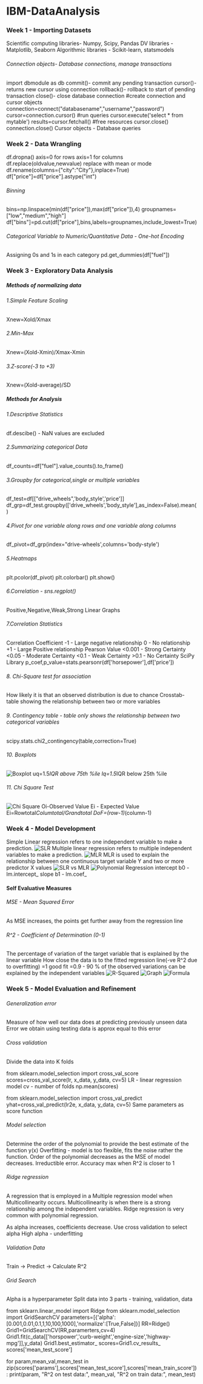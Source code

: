 # IBM-DataAnalysis

### Week 1 - Importing Datasets

Scientific computing libraries- Numpy, Scipy, Pandas
DV libraries - Matplotlib, Seaborn
Algorithmic libraries - Scikit-learn, statsmodels

###### Connection objects- Database connections, manage transactions
import dbmodule as db
commit()- commit any pending transaction
cursor()-returns new cursor using connection
rollback()- rollback to start of pending transaction
close()- close database connection
#create connection and cursor objects
connection=connect("databasename","username","password")
cursor=connection.cursor()
#run queries
cursor.execute('select * from mytable')
results=cursor.fetchall()
#free resources
cursor.close()
connection.close()
Cursor objects - Database queries

### Week 2 - Data Wrangling
df.dropna()
axis=0 for rows
axis=1 for columns
df.replace(oldvalue,newvalue)
replace with mean or mode
df.rename(columns={"city":"City"},inplace=True)
df["price"]=df["price"].astype("int")

###### Binning
bins=np.linspace(min(df["price"]),max(df["price"]),4)
groupnames=["low","medium","high"]
df["bins"]=pd.cut(df["price"],bins,labels=groupnames,include_lowest=True)

###### Categorical Variable to Numeric/Quantitative Data - One-hot Encoding
Assigning 0s and 1s in each category
pd.get_dummies(df["fuel"])

### Week 3 - Exploratory Data Analysis
##### Methods of normalizing data
###### 1.Simple Feature Scaling
Xnew=Xold/Xmax
###### 2.Min-Max
Xnew=(Xold-Xmin)/Xmax-Xmin
###### 3.Z-score(-3 to +3)
Xnew=(Xold-average)/SD

##### Methods for Analysis
###### 1.Descriptive Statistics
df.descibe() - NaN values are excluded
###### 2.Summarizing categorical Data
df_counts=df["fuel"].value_counts().to_frame()
###### 3.Groupby for categorical,single or multiple variables
df_test=df[["drive_wheels",'body_style','price']]
df_grp=df_test.groupby(['drive_wheels','body_style'],as_index=False).mean()
###### 4.Pivot for one variable along rows and one variable along columns
df_pivot=df_grp(index="drive-wheels',columns='body-style')
###### 5.Heatmaps
plt.pcolor(df_pivot)
plt.colorbar()
plt.show()
###### 6.Correlation - sns.regplot()
Positive,Negative,Weak,Strong Linear Graphs
###### 7.Correlation Statistics 
Correlation Coefficient
		-1 - Large negative relationship
		 0 - No relationship
		+1 - Large Positive relationship
Pearson Value
		<0.001 - Strong Certainty
		<0.05 - Moderate Certainty
		<0.1 - Weak Certainty
		>0.1 - No Certainty
SciPy Library
p_coef,p_value=stats.pearsonr(df['horsepower'],df['price'])
###### 8. Chi-Square test for association
How likely it is that an observed distribution is due to chance
Crosstab- table showing the relationship between two or more variables
###### 9. Contingency table - table only shows the relationship between two categorical variables
scipy.stats.chi2_contingency(table,correction=True)
###### 10. Boxplots
![Boxplot](images/box.png)
uq=1.5*IQR above 75th %ile
lq=1.5*IQR below 25th %ile
###### 11. Chi Square Test
![Chi Square](images/chi.png)
Oi-Observed Value
Ei - Expected Value
Ei=Rowtotal*Columtotal/Grandtotal
DoF=(row-1)*(column-1)

### Week 4 - Model Development
Simple Linear regression refers to one independent variable to make a prediction.
![SLR](images/slr.png)
Multiple linear regression refers to multiple independent variables to make a prediction.
![MLR](images/mlr.png)
MLR is used to explain the relationship between one continuous target variable Y and two or more predictor X values
![SLR vs MLR](images/mvs.png)
![Polynomial Regression](images/poly.png)
intercept b0 - lm.intercept_
slope b1 - lm.coef_

#### Self Evaluative Measures
###### MSE - Mean Squared Error
As MSE increases, the points get further away from the regression line
###### R^2 - Coefficient of Determination (0-1)
The percentage of variation of the target variable that is explained by the linear variable
How close the data is to the fitted regression line(-ve R^2 due to overfitting)
=1 good fit
=0.9 - 90 % of the observed variations can be explained by the independent variables
![R-Squared](images/rsq.png)
![Graph](images/rsqgraph.png)
![Formula](images/rsqform.png)

### Week 5 - Model Evaluation and Refinement
###### Generalization error
Measure of how well our data does at predicting previously unseen data
Error we obtain using testing data is approx equal to this error

###### Cross validation
Divide the data into K folds

from sklearn.model_selection import cross_val_score
scores=cross_val_score(lr, x_data, y_data, cv=5)
LR - linear regression model
cv - number of folds
np.mean(scores)

from sklearn.model_selection import cross_val_predict
yhat=cross_val_predict(lr2e, x_data, y_data, cv=5)
Same parameters as score function

###### Model selection
Determine the order of the polynomial to provide the best estimate of the function y(x)
Overfitting - model is too flexible, fits the noise rather the function.
Order of the polynomial decreases as the MSE of model decreases.
Irreductible error.
Accuracy max when R^2 is closer to 1

###### Ridge regression
A regression that is employed in a Multiple regression model when Multicollinearity occurs.
Multicollinearity is when there is a strong relationship among the independent variables.
Ridge regression is very common with polynomial regression.

As alpha increases, coefficients decrease.
Use cross validation to select alpha
High alpha - underfitting

###### Validation Data
Train -> Predict -> Calculate R^2

###### Grid Search
Alpha is a hyperparameter
Split data into 3 parts - training, validation, data

from sklearn.linear_model import Ridge
from sklearn.model_selection import GridSearchCV
parameters=[{'alpha':[0.001,0.01,0.1,1,10,100,1000],'normalize':[True,False]}]
RR=Ridge()
Grid1=GridSearchCV(RR,paramerters,cv=4)
Grid1.fit(c_data[['horspower','curb-weight','engine-size','highway-mpg']],y_data)
Grid1.best_estimator_
scores=Grid1.cv_results_
scores['mean_test_score']

for param,mean_val,mean_test in zip(scores['params'],scores['mean_test_score'],scores['mean_train_score']):
	print(param, "R^2 on test data:", mean_val, "R^2 on train data:", mean_test)
